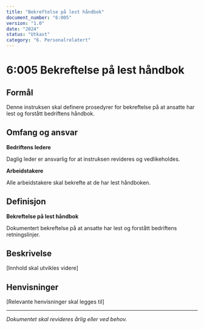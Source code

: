 ```yaml
---
title: "Bekreftelse på lest håndbok"
document_number: "6:005"
version: "1.0"
date: "2024"
status: "Utkast"
category: "6. Personalrelatert"
---
```


# 6:005 Bekreftelse på lest håndbok

## Formål

Denne instruksen skal definere prosedyrer for bekreftelse på at ansatte har lest og forstått bedriftens håndbok.

## Omfang og ansvar

**Bedriftens ledere**

Daglig leder er ansvarlig for at instruksen revideres og vedlikeholdes.

**Arbeidstakere**

Alle arbeidstakere skal bekrefte at de har lest håndboken.

## Definisjon

**Bekreftelse på lest håndbok**

Dokumentert bekreftelse på at ansatte har lest og forstått bedriftens retningslinjer.

## Beskrivelse

[Innhold skal utvikles videre]

## Henvisninger

[Relevante henvisninger skal legges til]

---

*Dokumentet skal revideres årlig eller ved behov.*
